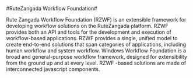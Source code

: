 #RuteZangada Workflow Foundation#

Rute Zangada Workflow Foundation (RZWF) is an extensible framework for developing workflow solutions on the RuteZangada platform. RZWF provides both an API and tools for the development and execution of workflow-based applications. RZWF provides a single, unified model to create end-to-end solutions that span categories of applications, including human workflow and system workflow.
Windows Workflow Foundation is a broad and general-purpose workflow framework, designed for extensibility from the ground up and at every level. RZWF -based solutions are made of interconnected javascript components.
